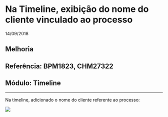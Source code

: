 # Na Timeline, exibição do nome do cliente vinculado ao processo
14/09/2018
## Melhoria
## Referência: BPM1823, CHM27322
## Módulo: Timeline
***

Na timeline, adicionado o nome do cliente referente ao processo:

![]([PATH_IMG]/BPM1823_timeline.png)